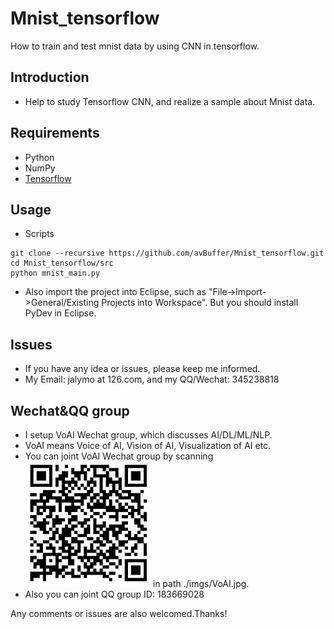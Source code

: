 # Mnist_tensorflow
How to train and test mnist data by using CNN in tensorflow.

## Introduction
* Help to study Tensorflow CNN, and realize a sample about Mnist data.

## Requirements
* Python
* NumPy
* [Tensorflow](https://github.com/tensorflow/tensorflow)

## Usage
* Scripts
```shell
git clone --recursive https://github.com/avBuffer/Mnist_tensorflow.git
cd Mnist_tensorflow/src
python mnist_main.py
```
* Also import the project into Eclipse, such as "File->Import->General/Existing Projects into Workspace". But you should install PyDev in Eclipse.

## Issues
* If you have any idea or issues, please keep me informed.
* My Email: jalymo at 126.com, and my QQ/Wechat: 345238818

## Wechat&QQ group 
* I setup VoAI Wechat group, which discusses AI/DL/ML/NLP.
* VoAI means Voice of AI, Vision of AI, Visualization of AI etc.
* You can joint VoAI Wechat group by scanning ![QR-code](./imgs/VoAI.jpg) in path ./imgs/VoAI.jpg.
* Also you can joint QQ group ID: 183669028

Any comments or issues are also welcomed.Thanks!

